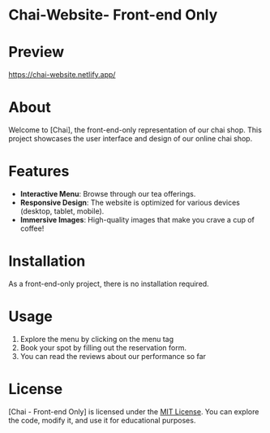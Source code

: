 # Chai-Website- Front-end Only

# Preview


https://chai-website.netlify.app/

# About

Welcome to [Chai], the front-end-only representation of our chai shop. This project showcases the user interface and design of our online chai shop.

# Features

- **Interactive Menu**: Browse through our  tea offerings.
- **Responsive Design**: The website is optimized for various devices (desktop, tablet, mobile).
- **Immersive Images**: High-quality images that make you crave a cup of coffee!

# Installation

As a front-end-only project, there is no installation required.

# Usage
1. Explore the menu by clicking on the menu tag
2. Book your spot by filling out the reservation form.
3. You can read the reviews about our performance so far



# License

[Chai - Front-end Only] is licensed under the [MIT License](LICENSE.md). You can explore the code, modify it, and use it for educational purposes.




